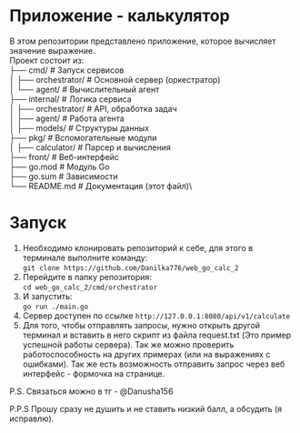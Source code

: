 # Приложение - калькулятор
В этом репозитории представлено приложение, которое вычисляет значение выражение. \
Проект состоит из: \
├── cmd/                    # Запуск сервисов \
│   ├── orchestrator/       # Основной сервер (оркестратор)\
│   └── agent/              # Вычислительный агент\
├── internal/               # Логика сервиса\
│   ├── orchestrator/       # API, обработка задач\
│   ├── agent/              # Работа агента\
│   ├── models/             # Структуры данных\
├── pkg/                    # Вспомогательные модули\
│   ├── calculator/         # Парсер и вычисления\
├── front/                  # Веб-интерфейс\
├── go.mod                  # Модуль Go\
├── go.sum                  # Зависимости\
└── README.md               # Документация (этот файл)\

# Запуск 
1) Необходимо клонировать репозиторий к себе, для этого в терминале выполните команду: \
`git clone https://github.com/Danilka776/web_go_calc_2`
2) Перейдите в папку репозитория: \
`cd web_go_calc_2/cmd/orchestrator`
3) И запустить: \
`go run ./main.go `
4) Сервер доступен по ссылке `http://127.0.0.1:8080/api/v1/calculate`
5) Для того, чтобы отправлять запросы, нужно открыть другой терминал и вставить в него скрипт из файла request.txt (Это пример успешной работы сервера). Так же можно проверить работоспособность на других примерах (или на выражениях с ошибками). Так же есть возможность отправить запрос через веб интерфейс - формочка на странице.


P.S. Связаться можно в тг - @Danusha156

P.P.S Прошу сразу не душить и не ставить низкий балл, а обсудить (я исправлю).
